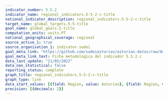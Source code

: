 ```yaml
---
indicator_number: 5.5.2
indicator_name: regional_indicators.5-5-2-c-title
national_indicator_description: regional_indicators.5-5-2-c-title
target_name: global_targets.5-5-title
goal_name: global_goals.5-title
computation_units: units.PT
national_geographical_coverage: regional
source_active_1: true
source_organisation_1: indicator.sadei
goal_meta_link: "https://github.com/sadeiasturias/asturias-datos/raw/develop/descargas/metodologia/5.5.2.c.pdf"
goal_meta_link_text: Ficha metodológica del indicador 5.5.2.c
data_last_update: "11/05/2022"
data_non_statistical: false
reporting_status: complete
graph_title: regional_indicators.5-5-2-c-title
graph_type: line
data_start_values: [{field: Region, value: Asturias}, {field: Region, value: España}]
precision: [{decimals: 2}]
---
```

